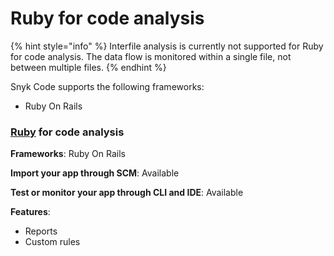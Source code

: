 # Ruby for code analysis

{% hint style="info" %}
Interfile analysis is currently not supported for Ruby for code analysis. The data flow is monitored within a single file, not between multiple files.
{% endhint %}

Snyk Code supports the following frameworks:

* Ruby On Rails

### [Ruby](./) for code analysis

**Frameworks**: Ruby On Rails

**Import your app through SCM**: Available

**Test or monitor your app through CLI and IDE**: Available

**Features**:&#x20;

* Reports
* Custom rules

